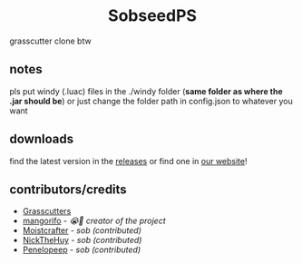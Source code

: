 # <div align="center">SobseedPS</div>
grasscutter clone btw

## notes
pls put windy (.luac) files in the ./windy folder (**same folder as where the .jar should be**) or just change the folder path in config.json to whatever you want

## downloads
find the latest version in the [releases](https://github.com/sobrooms/sobseed/releases) or find one in [our website](https://sobroom.rrryfoo.cf/sobseed/o1ansas/)!

## contributors/credits
* [Grasscutters](https://github.com/Grasscutters/Grasscutter)
* [mangorifo](https://github.com/mangorifo) - *:sob::pleading_face: creator of the project*
* [Moistcrafter](https://github.com/Moistcrafter) - *sob (contributed)*
* [NickTheHuy](https://github.com/NickTheHuy) - *sob (contributed)*
* [Penelopeep](https://github.com/Penelopeep) - *sob (contributed)*
